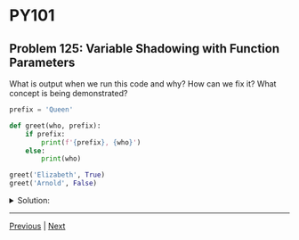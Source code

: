 # PY101
## Problem 125: Variable Shadowing with Function Parameters

What is output when we run this code and why? How can we fix it? What concept is being demonstrated?

```python
prefix = 'Queen'

def greet(who, prefix):
    if prefix:
        print(f'{prefix}, {who}')
    else:
        print(who)

greet('Elizabeth', True)
greet('Arnold', False)
```

<details>
<summary>Solution:</summary>

**Output:**
```
True, Elizabeth
Arnold
```

**Why this happens:**

This demonstrates **variable shadowing**. The parameter `prefix` shadows the global variable `prefix`.

When we call `greet('Elizabeth', True)`:
- `who` is `'Elizabeth'`
- `prefix` is `True` (the parameter, not the global `'Queen'`)
- Since `True` is truthy, we print `f'{prefix}, {who}'` which is `"True, Elizabeth"`

When we call `greet('Arnold', False)`:
- `who` is `'Arnold'`
- `prefix` is `False` (the parameter)
- Since `False` is falsy, we print just `who`, which is `"Arnold"`

**The problem:** The parameter `prefix` has the same name as the global variable `prefix`, so inside the function, we can't access the global `'Queen'` value.

**How to fix it:**

**Option 1:** Rename the parameter
```python
prefix = 'Queen'

def greet(who, use_prefix):
    if use_prefix:
        print(f'{prefix}, {who}')
    else:
        print(who)

greet('Elizabeth', True)   # Queen, Elizabeth
greet('Arnold', False)     # Arnold
```

**Option 2:** Rename the global variable
```python
default_prefix = 'Queen'

def greet(who, prefix):
    if prefix:
        print(f'{default_prefix}, {who}')
    else:
        print(who)

greet('Elizabeth', True)   # Queen, Elizabeth
greet('Arnold', False)     # Arnold
```

**Option 3:** Pass the prefix as an argument
```python
def greet(who, prefix=None):
    if prefix:
        print(f'{prefix}, {who}')
    else:
        print(who)

greet('Elizabeth', 'Queen')  # Queen, Elizabeth
greet('Arnold', None)        # Arnold
```

**Concept:** Variable Shadowing - when a parameter or local variable has the same name as a variable in an outer scope, it "shadows" (hides) the outer variable, making it inaccessible within that scope.

</details>

---

[Previous](124.md) | [Next](126.md)

